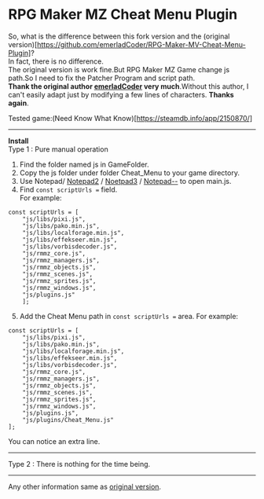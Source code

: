 RPG Maker MZ Cheat Menu Plugin
==============================
So, what is the difference between this fork version and the (original version)[https://github.com/emerladCoder/RPG-Maker-MV-Cheat-Menu-Plugin]?  
In fact, there is no difference.    
The original version is work fine.But RPG Maker MZ Game change js path.So I need to fix the Patcher Program and script path.  
**Thank the original author [emerladCoder](https://github.com/emerladCoder) very much**.Without this author, I can't easily adapt just by modifying a few lines of characters. **Thanks again**.  

Tested game:(Need Know What Know)[https://steamdb.info/app/2150870/]

***  
**Install**  
Type 1 : Pure manual operation  
1. Find the folder named js in GameFolder. 
2. Copy the js folder under folder Cheat_Menu to your game directory.
3. Use Notepad/ [Notepad2](https://github.com/zufuliu/notepad2) / [Noetpad3](https://github.com/rizonesoft/Notepad3) / [Notepad--](https://github.com/cxasm/notepad--) to open main.js.
4. Find `const scriptUrls =` field.  
For example:  
````
const scriptUrls = [
    "js/libs/pixi.js",
    "js/libs/pako.min.js",
    "js/libs/localforage.min.js",
    "js/libs/effekseer.min.js",
    "js/libs/vorbisdecoder.js",
    "js/rmmz_core.js",
    "js/rmmz_managers.js",
    "js/rmmz_objects.js",
    "js/rmmz_scenes.js",
    "js/rmmz_sprites.js",
    "js/rmmz_windows.js",
    "js/plugins.js"
    ];
````  
5. Add the Cheat Menu path in `const scriptUrls =` area.
For example:  
````
const scriptUrls = [
    "js/libs/pixi.js",
    "js/libs/pako.min.js",
    "js/libs/localforage.min.js",
    "js/libs/effekseer.min.js",
    "js/libs/vorbisdecoder.js",
    "js/rmmz_core.js",
    "js/rmmz_managers.js",
    "js/rmmz_objects.js",
    "js/rmmz_scenes.js",
    "js/rmmz_sprites.js",
    "js/rmmz_windows.js",
    "js/plugins.js",
	"js/plugins/Cheat_Menu.js"
];
````  
You can notice an extra line.  
***
Type 2 : There is nothing for the time being.
***

Any other information same as [original version](https://github.com/emerladCoder/RPG-Maker-MV-Cheat-Menu-Plugin).